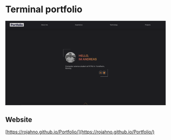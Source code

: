 # Terminal portfolio
![image info](./portfolio-preview.png)

## Website
[https://rojahno.github.io/Portfolio/](https://rojahno.github.io/Portfolio/)
